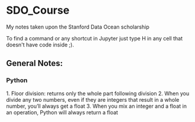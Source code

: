 # SDO_Course
My notes taken upon the Stanford Data Ocean scholarship

To find a command or any shortcut in Jupyter just type H in any cell that doesn't have code inside ;).

## General Notes:
<h3>Python</h3>
1. Floor division: returns only the whole part following division
2. When you divide any two numbers, even if they are integers that result in a whole number, you’ll always get a float
3. When you mix an integer and a float in an operation, Python will always return a float

